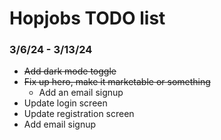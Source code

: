 # Hopjobs TODO list

### 3/6/24 - 3/13/24

- ~~Add dark mode toggle~~
- ~~Fix up hero, make it marketable or something~~
    - Add an email signup
- Update login screen
- Update registration screen
- Add email signup 
